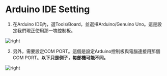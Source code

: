 <h1>Arduino IDE Setting</h1>

1. 在Arduino IDE內，選Tools\Board，並選擇Arduino/Genuino Uno。這是設定我們現正使用那一塊控制板。

<img src="https://www.meteam.org/1st_STEM2022/GithubWebpage/AIDES01.png" alt="right"><p>

  2. 另外，需要設定COM PORT。這個是設定Arduino控制板與電腦連接用那個COM PORT。<B>以下只是例子，每部機可能不同。</B>
  
<img src="https://www.meteam.org/1st_STEM2022/GithubWebpage/AIDES02.png" alt="right"><p>
